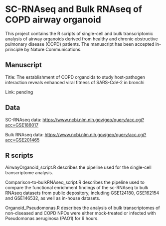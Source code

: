 # SC-RNAseq and Bulk RNAseq of COPD airway organoid

This project contains the R scripts of single-cell and bulk transcriptomic analysis of airway organoids derived from healthy and chronic obstructive pulmonary disease (COPD) patients. The manuscript <The establishment of COPD organoids to study host-pathogen interaction reveals enhanced viral fitness of SARS-CoV-2 in bronchi> has been accepted in-principle by Nature Communications.

## Manuscript
Title: The establishment of COPD organoids to study host-pathogen interaction reveals enhanced viral fitness of SARS-CoV-2 in bronchi

Link: pending

## Data
SC-RNAseq data: https://www.ncbi.nlm.nih.gov/geo/query/acc.cgi?acc=GSE186017

Bulk RNAseq data: https://www.ncbi.nlm.nih.gov/geo/query/acc.cgi?acc=GSE201465

## R scripts
AirwayOrganoid_script.R describes the pipeline used for the single-cell transcriptome analysis.

Comparison-to-bulkRNAseq_script.R describes the pipeline used to compare the functional enrichment findings of the sc-RNAseq to bulk RNAseq datasets from public depository, including GSE124180, GSE162154 and GSE146532, as well as in-house datasets.

Organoid_Pseudomonas.R describes the analysis of bulk transcriptomes of non-diseased and COPD NPOs were either mock-treated or infected with Pseudomonas aeruginosa (PAO1) for 6 hours. 



